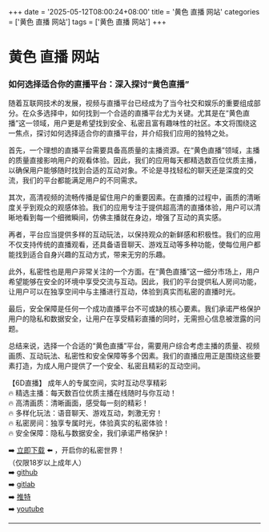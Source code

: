 +++
date = '2025-05-12T08:00:24+08:00'
title = '黄色 直播 网站'
categories = ['黄色 直播 网站']
tags = ['黄色 直播 网站']
+++

# 黄色 直播 网站

### 如何选择适合你的直播平台：深入探讨“黄色直播”

随着互联网技术的发展，视频与直播平台已经成为了当今社交和娱乐的重要组成部分。在众多选择中，如何找到一个合适的直播平台尤为关键。尤其是在“黄色直播”这一领域，用户更是希望找到安全、私密且富有趣味性的社区。本文将围绕这一焦点，探讨如何选择适合你的直播平台，并介绍我们应用的独特之处。

首先，一个理想的直播平台需要具备高质量的主播资源。在“黄色直播”领域，主播的质量直接影响用户的观看体验。因此，我们的应用每天都精选数百位优质主播，以确保用户能够随时找到合适的互动对象。不论是寻找轻松的聊天还是深度的交流，我们的平台都能满足用户的不同需求。

其次，高清视频的流畅传播是留住用户的重要因素。在直播的过程中，画质的清晰度关乎到观众的观感体验。我们的应用专注于提供超高清的直播体验，用户可以清晰地看到每一个细微瞬间，仿佛主播就在身边，增强了互动的真实感。

再者，平台应当提供多样的互动玩法，以保持观众的新鲜感和积极性。我们的应用不仅支持传统的直播观看，还具备语音聊天、游戏互动等多种功能，使每位用户都能找到适合自身兴趣的互动方式，带来无穷的乐趣。

此外，私密性也是用户非常关注的一个方面。在“黄色直播”这一细分市场上，用户希望能够在安全的环境中享受交流与互动。因此，我们的平台提供私人房间功能，让用户可以在独享空间中与主播进行互动，体验到真实而私密的直播时光。

最后，安全保障是任何一个成功直播平台不可或缺的核心要素。我们承诺严格保护用户的隐私和数据安全，让用户在享受精彩直播的同时，无需担心信息被泄露的问题。

总结来说，选择一个合适的“黄色直播”平台，需要用户综合考虑主播的质量、视频画质、互动玩法、私密性和安全保障等多个因素。我们的直播应用正是围绕这些要素打造，为成人用户提供了一个安全、私密且精彩的互动空间。

【6D直播】
成年人的专属空间，实时互动尽享精彩  
🔥 精选主播：每天数百位优质主播在线随时与你互动！  
🔥 高清画质：清晰画面，感受每一刻的精彩！  
🔥 多样化玩法：语音聊天、游戏互动，刺激无穷！  
🔥 私密房间：独享专属时光，体验真实的私密体验！  
🔥 安全保障：隐私与数据安全，我们承诺严格保护！  

➡️ [立即下载](https://down123.s3.ap-east-1.amazonaws.com/index.html?channelCode=blog) ⬅️ ，开启你的私密世界！  
（仅限18岁以上成年人）  
➡️ [github](https://aldult-live.github.io/)  
➡️ [gitlab](https://seo-09598d.gitlab.io/)  
➡️ [推特](https://x.com/wegame33)  
➡️ [youtube](https://www.youtube.com/@6Dlive)  

---
